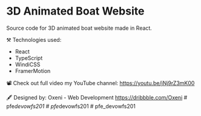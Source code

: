 # 3D Animated Boat Website

Source code for 3D animated boat website made in React.

⚒️ Technologies used:
- React
- TypeScript
- WindiCSS
- FramerMotion

📽️ Check out full video my YouTube channel:
https://youtu.be/jNj9rZ3mK00

🖋️ Designed by:
Oxeni - Web Development
https://dribbble.com/Oxeni
#   p f e _ d e v o w f s 2 0 1  
 #   p f e _ d e v o w f s 2 0 1  
 #   p f e _ d e v o w f s 2 0 1  
 